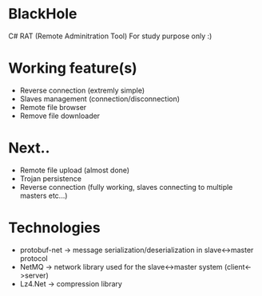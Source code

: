 # BlackHole
C# RAT (Remote Adminitration Tool)
For study purpose only :)

# Working feature(s)
- Reverse connection (extremly simple)
- Slaves management (connection/disconnection)
- Remote file browser
- Remove file downloader

# Next..
- Remote file upload (almost done)
- Trojan persistence
- Reverse connection (fully working, slaves connecting to multiple masters etc...)

# Technologies
- protobuf-net -> message serialization/deserialization in slave<->master protocol
- NetMQ -> network library used for the slave<->master system (client<->server)
- Lz4.Net -> compression library
